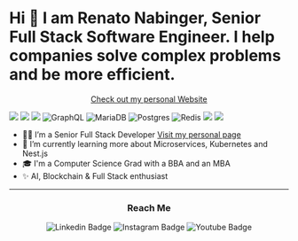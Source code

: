 # Hi 👋 I am Renato Nabinger, Senior Full Stack Software Engineer. I help companies solve complex problems and be more efficient.

<p align="center"><a href="https://renato.digital" type="_blank">Check out my personal Website</a></p>

![](https://img.shields.io/badge/React-20232A?style=for-the-badge&logo=react&logoColor=61DAFB)
![](https://img.shields.io/badge/Vue.js-35495E?style=for-the-badge&logo=vue.js&logoColor=4FC08D)
![](https://img.shields.io/badge/Express.js-404D59?style=for-the-badge)
![GraphQL](https://img.shields.io/badge/-GraphQL-E10098?style=for-the-badge&logo=graphql&logoColor=white)
![MariaDB](https://img.shields.io/badge/MariaDB-003545?style=for-the-badge&logo=mariadb&logoColor=white)
![Postgres](https://img.shields.io/badge/postgres-%23316192.svg?style=for-the-badge&logo=postgresql&logoColor=white)
![Redis](https://img.shields.io/badge/redis-%23DD0031.svg?style=for-the-badge&logo=redis&logoColor=white)
![](https://img.shields.io/badge/Tailwind_CSS-38B2AC?style=for-the-badge&logo=tailwind-css&logoColor=white)
![](https://img.shields.io/badge/Bootstrap-563D7C?style=for-the-badge&logo=bootstrap&logoColor=white)

- 🧔🏻 I’m a Senior Full Stack Developer <a href="https://renato.digital" type="_blank">Visit my personal page</a>
- 🌱 I’m currently learning more about Microservices, Kubernetes and Nest.js
- 🎓 I'm a Computer Science Grad with a BBA and an MBA
- ✨ AI, Blockchain & Full Stack enthusiast

---

<h3 align="center">Reach Me</h3>
<p align="center">
<img alt="Linkedin Badge" src="https://img.shields.io/badge/-renatonabinger-blue?style=flat-square&logo=Linkedin&logoColor=white&link=https://www.linkedin.com/in/renatonabinger)](https://www.linkedin.com/in/renatonabinger" />
<img alt="Instagram Badge" src="https://img.shields.io/badge/-renatonabinger-purple?style=flat-square&logo=Instagram&logoColor=white&link=https://www.instagram.com/renatonabinger)](https://www.instagram.com/renatonabinger" />
<img alt="Youtube Badge" src="https://img.shields.io/badge/-renatonabinger-red?style=flat-square&logo=youtube&logoColor=white&link=https://www.youtube.com/@renatonabinger)]([https://www.instagram.com/renatonabinger](https://www.youtube.com/@renatonabinger)" />
</p>
  
 
